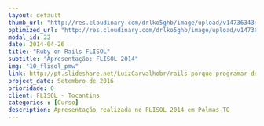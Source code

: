 ```yaml
---
layout: default
thumb_url: "http://res.cloudinary.com/drlko5ghb/image/upload/v1473634342/ecfjsrvqaw3yivk8f9yg.png"
optimized_url: "http://res.cloudinary.com/drlko5ghb/image/upload/v1473634344/dwoounhwetueecidd9rz.png"
modal_id: 22
date: 2014-04-26
title: "Ruby on Rails FLISOL"
subtitle: "Apresentação: FLISOL 2014"
img: "10_flisol_pmw"
link: http://pt.slideshare.net/LuizCarvalhobr/rails-porque-programar-deve-ser-divertido
project_date: Setembro de 2016
prioridade: 0
client: FLISOL - Tocantins
categories : [Curso]
description: Apresentação realizada no FLISOL 2014 em Palmas-TO
---
```

